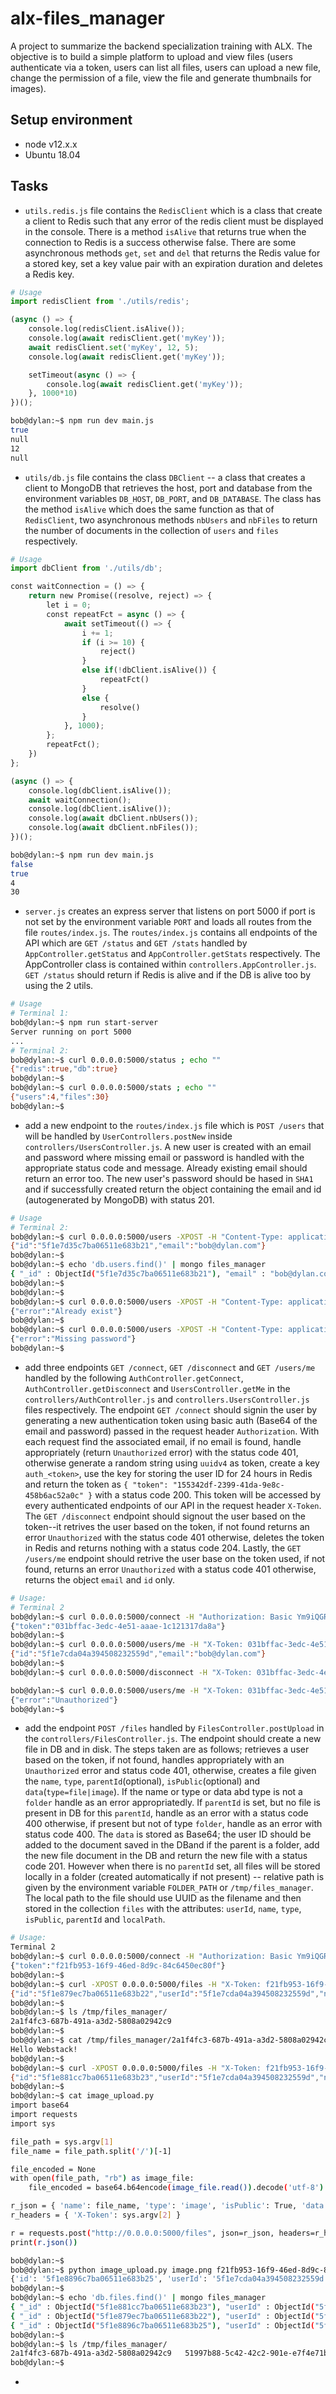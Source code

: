 # alx-files_manager
A project to summarize the backend specialization training with ALX. The objective is to build a simple platform to upload and view files (users authenticate via a token, users can list all files, users can upload a new file, change the permission of a file, view the file and generate thumbnails for images).


## Setup environment

- node v12.x.x
- Ubuntu 18.04

## Tasks

- `utils.redis.js` file contains the `RedisClient` which is a class that  create a client to Redis such that any error of the redis client must be displayed in the console. There is a method `isAlive` that returns true when the connection to Redis is a success otherwise false. There are some asynchronous methods `get`, `set` and `del` that returns the Redis value for a stored key, set a key value pair with an expiration duration and deletes a Redis key.

```python
# Usage
import redisClient from './utils/redis';

(async () => {
    console.log(redisClient.isAlive());
    console.log(await redisClient.get('myKey'));
    await redisClient.set('myKey', 12, 5);
    console.log(await redisClient.get('myKey'));

    setTimeout(async () => {
        console.log(await redisClient.get('myKey'));
    }, 1000*10)
})();
```
```bash
bob@dylan:~$ npm run dev main.js
true
null
12
null
```
- `utils/db.js` file contains the class `DBClient` -- a class that creates a client to MongoDB that retrieves the host, port and database from the environment variables `DB_HOST`, `DB_PORT`, and `DB_DATABASE`. The class has the method `isAlive` which does the same function as that of `RedisClient`, two asynchronous methods `nbUsers` and `nbFiles` to return the number of documents in the collection of `users` and `files` respectively.

```python
# Usage
import dbClient from './utils/db';

const waitConnection = () => {
    return new Promise((resolve, reject) => {
        let i = 0;
        const repeatFct = async () => {
            await setTimeout(() => {
                i += 1;
                if (i >= 10) {
                    reject()
                }
                else if(!dbClient.isAlive()) {
                    repeatFct()
                }
                else {
                    resolve()
                }
            }, 1000);
        };
        repeatFct();
    })
};

(async () => {
    console.log(dbClient.isAlive());
    await waitConnection();
    console.log(dbClient.isAlive());
    console.log(await dbClient.nbUsers());
    console.log(await dbClient.nbFiles());
})();
```
```bash
bob@dylan:~$ npm run dev main.js
false
true
4
30
```
- `server.js` creates an express server that listens on port 5000 if port is not set by the environment variable `PORT` and loads all routes from the file `routes/index.js`. The `routes/index.js` contains all endpoints of the API which are `GET /status` and `GET /stats` handled by `AppController.getStatus` and `AppController.getStats` respectively. The AppController class is contained within `controllers.AppController.js`. `GET /status` should return if Redis is alive and if the DB is alive too by using the 2 utils.
```bash
# Usage
# Terminal 1:
bob@dylan:~$ npm run start-server
Server running on port 5000
...
# Terminal 2:
bob@dylan:~$ curl 0.0.0.0:5000/status ; echo ""
{"redis":true,"db":true}
bob@dylan:~$ 
bob@dylan:~$ curl 0.0.0.0:5000/stats ; echo ""
{"users":4,"files":30}
bob@dylan:~$ 
```
- add a new endpoint to the `routes/index.js` file which is `POST /users` that will be handled by `UserControllers.postNew` inside `controllers/UsersController.js`. A new user is created with an email and password where missing email or password is handled with the appropriate status code and message. Already existing email should return an error too. The new user's password should be hased in `SHA1` and if successfully created return the object containing the email and id (autogenerated by MongoDB) with status 201.
```bash
# Usage
# Terminal 2:
bob@dylan:~$ curl 0.0.0.0:5000/users -XPOST -H "Content-Type: application/json" -d '{ "email": "bob@dylan.com", "password": "toto1234!" }' ; echo ""
{"id":"5f1e7d35c7ba06511e683b21","email":"bob@dylan.com"}
bob@dylan:~$ 
bob@dylan:~$ echo 'db.users.find()' | mongo files_manager
{ "_id" : ObjectId("5f1e7d35c7ba06511e683b21"), "email" : "bob@dylan.com", "password" : "89cad29e3ebc1035b29b1478a8e70854f25fa2b2" }
bob@dylan:~$ 
bob@dylan:~$ 
bob@dylan:~$ curl 0.0.0.0:5000/users -XPOST -H "Content-Type: application/json" -d '{ "email": "bob@dylan.com", "password": "toto1234!" }' ; echo ""
{"error":"Already exist"}
bob@dylan:~$ 
bob@dylan:~$ curl 0.0.0.0:5000/users -XPOST -H "Content-Type: application/json" -d '{ "email": "bob@dylan.com" }' ; echo ""
{"error":"Missing password"}
bob@dylan:~$ 
```
- add three endpoints `GET /connect`, `GET /disconnect` and `GET /users/me` handled by the following `AuthController.getConnect`, `AuthController.getDisconnect` and `UsersController.getMe` in the `controllers/AuthController.js` and `controllers.UsersController.js` files respectively. The endpoint `GET /connect` should signin the user by generating a new authentication token using basic auth (Base64 of the email and password) passed in the request header `Authorization`. With each request find the associated email, if no email is found, handle appropriately (return `Unauthorized` error) with the status code 401, otherwise generate a random string using `uuidv4` as token, create a key `auth_<token>`, use the key for storing the user ID for 24 hours in Redis and return the token as `{ "token": "155342df-2399-41da-9e8c-458b6ac52a0c" }` with a status code 200. This token will be accessed by every authenticated endpoints of our API in the request header `X-Token`. The `GET /disconnect` endpoint should signout the user based on the token--it retrives the user based on the token, if not found returns an error `Unauthorized` with the status code 401 otherwise, deletes the token in Redis and returns nothing with a status code 204. Lastly, the `GET /users/me` endpoint should retrive the user base on the token used, if not found, returns an error `Unauthorized` with a status code 401 otherwise, returns the object `email` and `id` only.
```bash
# Usage:
# Terminal 2
bob@dylan:~$ curl 0.0.0.0:5000/connect -H "Authorization: Basic Ym9iQGR5bGFuLmNvbTp0b3RvMTIzNCE=" ; echo ""
{"token":"031bffac-3edc-4e51-aaae-1c121317da8a"}
bob@dylan:~$ 
bob@dylan:~$ curl 0.0.0.0:5000/users/me -H "X-Token: 031bffac-3edc-4e51-aaae-1c121317da8a" ; echo ""
{"id":"5f1e7cda04a394508232559d","email":"bob@dylan.com"}
bob@dylan:~$ 
bob@dylan:~$ curl 0.0.0.0:5000/disconnect -H "X-Token: 031bffac-3edc-4e51-aaae-1c121317da8a" ; echo ""

bob@dylan:~$ curl 0.0.0.0:5000/users/me -H "X-Token: 031bffac-3edc-4e51-aaae-1c121317da8a" ; echo ""
{"error":"Unauthorized"}
bob@dylan:~$ 
```
- add the endpoint `POST /files` handled by `FilesController.postUpload` in the `controllers/FilesController.js`. The endpoint should create a new file in DB and in disk. The steps taken are as follows; retrieves a user based on the token, if not found, handles appropriately with an `Unauthorized` error and status code 401, otherwise, creates a file given the `name`, `type`, `parentId`(optional), `isPublic`(optional) and `data`(`type=file|image`). If the name or type or data abd type is not a `folder` handle as an error appropriatedly. If `parentId` is set, but no file is present in DB for this `parentId`, handle as an error with a status code 400 otherwise, if present but not of type `folder`, handle as an error with status code 400. The `data` is stored as Base64; the user ID should be added to the document saved in the DBand if the parent is a folder, add the new file document in the DB and return the new file with a status code 201. However when there is no `parentId` set, all files will be stored locally in a folder (created automatically if not present) -- relative path is given by the environment variable `FOLDER_PATH` or `/tmp/files_manager`. The local path to the file should use UUID as the filename and then stored in the collection `files` with the attributes: `userId`, `name`, `type`, `isPublic`, `parentId` and `localPath`.
```bash
# Usage:
Terminal 2
bob@dylan:~$ curl 0.0.0.0:5000/connect -H "Authorization: Basic Ym9iQGR5bGFuLmNvbTp0b3RvMTIzNCE=" ; echo ""
{"token":"f21fb953-16f9-46ed-8d9c-84c6450ec80f"}
bob@dylan:~$ 
bob@dylan:~$ curl -XPOST 0.0.0.0:5000/files -H "X-Token: f21fb953-16f9-46ed-8d9c-84c6450ec80f" -H "Content-Type: application/json" -d '{ "name": "myText.txt", "type": "file", "data": "SGVsbG8gV2Vic3RhY2shCg==" }' ; echo ""
{"id":"5f1e879ec7ba06511e683b22","userId":"5f1e7cda04a394508232559d","name":"myText.txt","type":"file","isPublic":false,"parentId":0}
bob@dylan:~$
bob@dylan:~$ ls /tmp/files_manager/
2a1f4fc3-687b-491a-a3d2-5808a02942c9
bob@dylan:~$
bob@dylan:~$ cat /tmp/files_manager/2a1f4fc3-687b-491a-a3d2-5808a02942c9 
Hello Webstack!
bob@dylan:~$
bob@dylan:~$ curl -XPOST 0.0.0.0:5000/files -H "X-Token: f21fb953-16f9-46ed-8d9c-84c6450ec80f" -H "Content-Type: application/json" -d '{ "name": "images", "type": "folder" }' ; echo ""
{"id":"5f1e881cc7ba06511e683b23","userId":"5f1e7cda04a394508232559d","name":"images","type":"folder","isPublic":false,"parentId":0}
bob@dylan:~$
bob@dylan:~$ cat image_upload.py
import base64
import requests
import sys

file_path = sys.argv[1]
file_name = file_path.split('/')[-1]

file_encoded = None
with open(file_path, "rb") as image_file:
    file_encoded = base64.b64encode(image_file.read()).decode('utf-8')

r_json = { 'name': file_name, 'type': 'image', 'isPublic': True, 'data': file_encoded, 'parentId': sys.argv[3] }
r_headers = { 'X-Token': sys.argv[2] }

r = requests.post("http://0.0.0.0:5000/files", json=r_json, headers=r_headers)
print(r.json())

bob@dylan:~$
bob@dylan:~$ python image_upload.py image.png f21fb953-16f9-46ed-8d9c-84c6450ec80f 5f1e881cc7ba06511e683b23
{'id': '5f1e8896c7ba06511e683b25', 'userId': '5f1e7cda04a394508232559d', 'name': 'image.png', 'type': 'image', 'isPublic': True, 'parentId': '5f1e881cc7ba06511e683b23'}
bob@dylan:~$
bob@dylan:~$ echo 'db.files.find()' | mongo files_manager
{ "_id" : ObjectId("5f1e881cc7ba06511e683b23"), "userId" : ObjectId("5f1e7cda04a394508232559d"), "name" : "images", "type" : "folder", "parentId" : "0" }
{ "_id" : ObjectId("5f1e879ec7ba06511e683b22"), "userId" : ObjectId("5f1e7cda04a394508232559d"), "name" : "myText.txt", "type" : "file", "parentId" : "0", "isPublic" : false, "localPath" : "/tmp/files_manager/2a1f4fc3-687b-491a-a3d2-5808a02942c9" }
{ "_id" : ObjectId("5f1e8896c7ba06511e683b25"), "userId" : ObjectId("5f1e7cda04a394508232559d"), "name" : "image.png", "type" : "image", "parentId" : ObjectId("5f1e881cc7ba06511e683b23"), "isPublic" : true, "localPath" : "/tmp/files_manager/51997b88-5c42-42c2-901e-e7f4e71bdc47" }
bob@dylan:~$
bob@dylan:~$ ls /tmp/files_manager/
2a1f4fc3-687b-491a-a3d2-5808a02942c9   51997b88-5c42-42c2-901e-e7f4e71bdc47
bob@dylan:~$
```
-
